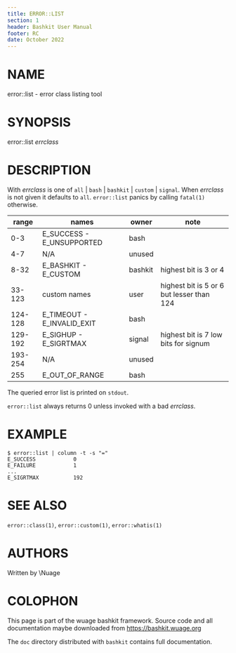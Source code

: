 ```yaml
---
title: ERROR::LIST
section: 1
header: Bashkit User Manual
footer: RC
date: October 2022
---
```


# NAME

error::list - error class listing tool

# SYNOPSIS

error::list *errclass*

# DESCRIPTION

With *errclass* is one of `all` | `bash` | `bashkit` | `custom` | `signal`.
When *errclass* is not given it defaults to `all`. `error::list` panics by
calling `fatal(1)` otherwise.

| range | names | owner | note |
|---|---|---|---|
0-3 | E_SUCCESS - E_UNSUPPORTED | bash
4-7 | N/A| unused
8-32 | E_BASHKIT - E_CUSTOM | bashkit | highest bit is 3 or 4
33-123| custom names | user | highest bit is 5 or 6 but lesser than 124
124-128| E_TIMEOUT - E_INVALID_EXIT | bash
129-192| E_SIGHUP - E_SIGRTMAX | signal | highest bit is 7 low bits for signum
193-254| N/A | unused
255| E_OUT_OF_RANGE | bash

The queried error list is printed on `stdout`.

`error::list` always returns 0 unless invoked with a bad *errclass*.

# EXAMPLE

    $ error::list | column -t -s "="
    E_SUCCESS            0
    E_FAILURE            1
    ...
    E_SIGRTMAX           192


# SEE ALSO

`error::class(1)`, `error::custom(1)`, `error::whatis(1)`

# AUTHORS
Written by \\Nuage

# COLOPHON
This page is part of the wuage bashkit framework. Source code and all
documentation maybe downloaded from <https://bashkit.wuage.org>

The `doc` directory distributed with `bashkit` contains full documentation.
